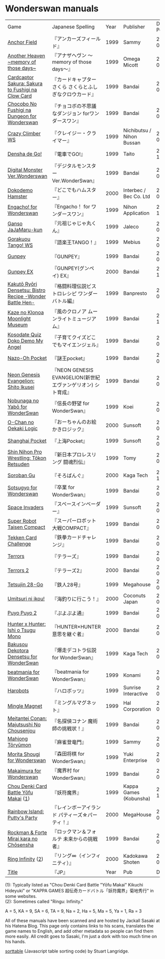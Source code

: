 <script src="sorttable.js"></script>

# Wonderswan manuals

<table class="sortable">
<tr><td>Game</td><td>Japanese Spelling</td><td>Year</td><td>Publisher</td><td>Date Posted</td></tr>

<tr><td><a href="https://gamemanual.midnightmeattrain.com/entry/%E3%82%A2%E3%83%B3%E3%82%AB%E3%83%BC%E3%82%BA%E3%83%95%E3%82%A3%E3%83%BC%E3%83%AB%E3%83%89" target="_blank">Anchor Field</a></td><td>『アンカーズフィールド』</td><td>1999</td><td>Sammy</td><td>2025-04-02</td></tr>

<tr><td><a href="https://gamemanual.midnightmeattrain.com/entry/%E3%82%A2%E3%83%8A%E3%82%B6%E3%83%98%E3%83%B4%E3%83%B3_%EF%BD%9Ememory_of_those_days%EF%BD%9E" target="_blank">Another Heaven ~memory of those days~</a></td><td>『アナザヘヴン ～memory of those days～』</td><td>1999</td><td>Omega Micott</td><td>2025-01-03</td></tr>

<tr><td><a href="https://gamemanual.midnightmeattrain.com/entry/%E3%82%AB%E3%83%BC%E3%83%89%E3%82%AD%E3%83%A3%E3%83%97%E3%82%BF%E3%83%BC%E3%81%95%E3%81%8F%E3%82%89_%E3%81%95%E3%81%8F%E3%82%89%E3%81%A8%E3%81%B5%E3%81%97%E3%81%8E%E3%81%AA%E3%82%AF%E3%83%AD%E3%82%A6" target="_blank">Cardcaptor Sakura: Sakura to Fushigi na Clow Card</a></td><td>『カードキャプターさくら さくらとふしぎなクロウカード』 </td><td>1999</td><td>Bandai</td><td>2024-09-23</td></tr>

<tr><td><a href="https://gamemanual.midnightmeattrain.com/entry/%E3%83%81%E3%83%A7%E3%82%B3%E3%83%9C%E3%81%AE%E4%B8%8D%E6%80%9D%E8%AD%B0%E3%81%AA%E3%83%80%E3%83%B3%E3%82%B8%E3%83%A7%E3%83%B3_for%E3%83%AF%E3%83%B3%E3%83%80%E3%83%BC%E3%82%B9%E3%83%AF%E3%83%B3" target="_blank">Chocobo No Fushigi na Dungeon for Wonderswan</a></td><td>『チョコボの不思議なダンジョン forワンダースワン』 </td><td>1999</td><td>Bandai</td><td>2024-08-19</td></tr>

<tr><td><a href="https://gamemanual.midnightmeattrain.com/entry/%E3%82%AF%E3%83%AC%E3%82%A4%E3%82%B8%E3%83%BC%E3%83%BB%E3%82%AF%E3%83%A9%E3%82%A4%E3%83%9E%E3%83%BCWS" target="_blank">Crazy Climber WS</a></td><td>『クレイジー・クライマー』 </td><td>1999</td><td>Nichibutsu / Nihon Bussan</td><td>2025-07-21</td></tr>

<tr><td><a href="https://gamemanual.midnightmeattrain.com/entry/%E9%9B%BB%E8%BB%8A%E3%81%A7GO%21WS" target="_blank">Densha de Go!</a></td><td>『電車でGO!』</td><td>1999</td><td>Taito</td><td>2024-10-30</td></tr>

<tr><td><a href="https://gamemanual.midnightmeattrain.com/entry/%E3%83%87%E3%82%B8%E3%82%BF%E3%83%AB%E3%83%A2%E3%83%B3%E3%82%B9%E3%82%BF%E3%83%BC_Ver.WonderSwan" target="_blank">Digital Monster Ver.Wonderswan</a></td><td>『デジタルモンスター Ver.WonderSwan』</td><td>1999</td><td>Bandai</td><td>2025-01-01</td></tr>

<tr><td><a href="https://gamemanual.midnightmeattrain.com/entry/%E3%81%A9%E3%81%93%E3%81%A7%E3%82%82%E3%83%8F%E3%83%A0%E3%82%B9%E3%82%BF%E3%83%BC" target="_blank">Dokodemo Hamster</a> </td><td>『どこでもハムスター』</td><td>2000</td><td>Interbec / Bec Co. Ltd</td><td>2025-09-01</td></tr>

<tr><td><a href="https://gamemanual.midnightmeattrain.com/entry/Engacho%EF%BC%81_for_%E3%83%AF%E3%83%B3%E3%83%80%E3%83%BC%E3%82%B9%E3%83%AF%E3%83%B3">Engacho! for Wonderswan</a></td><td>『Engacho！ for ワンダースワン』 </td><td>1999</td><td>Nihon Application</td><td>2024-10-01</td></tr>

<tr><td><a href="https://gamemanual.midnightmeattrain.com/entry/%E5%85%83%E7%A5%96%E3%81%98%E3%82%83%E3%81%98%E3%82%83%E4%B8%B8%E3%81%8F%E3%82%93" target="_blank">Ganso JaJaMaru-kun</a></td><td>『元祖じゃじゃ丸くん』 </td><td>1999</td><td>Jaleco</td><td>2024-08-27</td></tr>

<tr><td><a href="https://gamemanual.midnightmeattrain.com/entry/%E8%AA%9E%E6%A5%BD%E7%8E%8BTANGO%EF%BC%81WS" target="_blank">Gorakuou Tango! WS</a></td><td>『語楽王TANGO！』 </td><td>1999</td><td>Mebius</td><td>2025-08-04</td></tr>

<tr><td><a href="https://gamemanual.midnightmeattrain.com/entry/GUNPEY" target="_blank">Gunpey</a></td><td>『GUNPEY』</td><td>1999</td><td>Bandai</td><td>2024-08-01</td></tr>

<tr><td><a href="https://gamemanual.midnightmeattrain.com/entry/GUNPEY_EX" target="_blank">Gunpey EX</a></td><td>『GUNPEY(グンペイ) EX』 </td><td>2000</td><td>Bandai</td><td>2024-12-15</td></tr>

<tr><td><a href="https://gamemanual.midnightmeattrain.com/entry/%E6%A0%BC%E9%97%98%E6%96%99%E7%90%86%E4%BC%9D%E8%AA%AC%E3%83%93%E3%82%B9%E3%83%88%E3%83%AD%E3%83%AC%E3%82%B7%E3%83%94_%E3%83%AF%E3%83%B3%E3%83%80%E3%83%BC%E3%83%90%E3%83%88%E3%83%AB%E7%B7%A8" target="_blank">Kakutō Ryōri Densetsu: Bistro Recipe -Wonder Battle Hen-</a></td><td>『格闘料理伝説ビストロレシピ ワンダーバトル編』 </td><td>1999</td><td>Banpresto</td><td>2024-08-13</td></tr>

<tr><td><a href="https://gamemanual.midnightmeattrain.com/entry/%E9%A2%A8%E3%81%AE%E3%82%AF%E3%83%AD%E3%83%8E%E3%82%A2_%E3%83%A0%E3%83%BC%E3%83%B3%E3%83%A9%E3%82%A4%E3%83%88%E3%83%9F%E3%83%A5%E3%83%BC%E3%82%B8%E3%82%A2%E3%83%A0" target="_blank">Kaze no Klonoa Moonlight Museum</a></td><td>『風のクロノア ムーンライトミュージアム』 </td><td>1999</td><td>Bandai</td><td>2024-10-20</td></tr>

<tr><td><a href="https://gamemanual.midnightmeattrain.com/entry/%E5%AD%90%E8%82%B2%E3%81%A6%E3%82%AF%E3%82%A4%E3%82%BA%E3%81%A9%E3%81%93%E3%81%A7%E3%82%82%E3%83%9E%E3%82%A4%E3%82%A8%E3%83%B3%E3%82%B8%E3%82%A7%E3%83%AB" target="_blank">Kosodate Quiz Doko Demo My Angel</a></td><td>『子育てクイズどこでもマイエンジェル』 </td><td>1999</td><td>Bandai</td><td>2024-09-28</td></tr>

<tr><td><a href="https://gamemanual.midnightmeattrain.com/entry/%E8%AC%8E%E7%8E%8Bpocket" target="_blank">Nazo-Oh Pocket</a></td><td>『謎王pocket』</td><td>1999</td><td>Bandai</td><td>2025-08-25</td></tr>

<tr><td><a href="https://gamemanual.midnightmeattrain.com/entry/NEON_GENESIS_EVANGELION_%E3%82%B7%E3%83%88%E8%82%B2%E6%88%90" target="_blank">Neon Genesis Evangelion: Shito Ikusei</a></td><td>『NEON GENESIS EVANGELION(新世紀エヴァンゲリオン) シト育成』 </td><td>
1999</td><td>Bandai</td><td>2025-03-23</td></tr>

<tr><td><a href="https://gamemanual.midnightmeattrain.com/entry/%E4%BF%A1%E9%95%B7%E3%81%AE%E9%87%8E%E6%9C%9B_for_WonderSwan" target="_blank">Nobunaga no Yabō for WonderSwan</a></td><td>『信長の野望 for WonderSwan』</td><td>1999</td><td>Koei</td><td>2025-08-17</td></tr>

<tr><td><a href="https://gamemanual.midnightmeattrain.com/entry/%E3%81%8A%E3%83%BC%E3%81%A1%E3%82%83%E3%82%93%E3%81%AE%E3%81%8A%E7%B5%B5%E3%81%8B%E3%81%8D%E3%83%AD%E3%82%B8%E3%83%83%E3%82%AFWS" target="_blank">O-Chan no Oekaki Logic</a></td><td>『おーちゃんのお絵かきロジック』</td><td>2000</td><td>Sunsoft</td><td>2024-08-07</td></tr>

<tr><td><a href="https://gamemanual.midnightmeattrain.com/entry/%E4%B8%8A%E6%B5%B7PocketWS" target="_blank">Shanghai Pocket</a></td><td>『上海Pocket』</td><td>1999</td><td>Sunsoft</td><td>2024-08-21</td></tr>

<tr><td><a href="https://gamemanual.midnightmeattrain.com/entry/%E6%96%B0%E6%97%A5%E6%9C%AC%E3%83%97%E3%83%AD%E3%83%AC%E3%82%B9%E3%83%AA%E3%83%B3%E3%82%B0_%E9%97%98%E9%AD%82%E7%83%88%E4%BC%9D" target="_blank">Shin Nihon Pro Wrestling: Tōkon Retsuden</a> </td><td>『新日本プロレスリング 闘魂烈伝』</td><td>1999</td><td>Tomy</td><td>2025-02-05</td></tr>

<tr><td><a href="https://gamemanual.midnightmeattrain.com/entry/%E3%81%9D%E3%82%8D%E3%81%B0%E3%82%93%E3%81%90">Soroban Gu</a></td><td>『そろばんぐ』</td><td>2000</td><td>Kaga Tech</td><td>2024-11-25</td></tr>

<tr><td><a href="https://gamemanual.midnightmeattrain.com/entry/%E5%8D%92%E6%A5%AD_for_WonderSwan" target="_blank">Sotsugyo for Wonderswan</a></td><td>『卒業 for WonderSwan』</td><td>1999</td><td>Bandai</td><td>2025-05-17</td></tr>

<tr><td><a href="https://gamemanual.midnightmeattrain.com/entry/%E3%82%B9%E3%83%9A%E3%83%BC%E3%82%B9%E3%82%A4%E3%83%B3%E3%83%99%E3%83%BC%E3%83%80%E3%83%BCWS" target="_blank">Space Invaders</a></td><td>『スペースインベーダー』 </td><td>1999</td><td>Sunsoft</td><td>2024-08-05</td></tr>

<tr><td><a href="https://gamemanual.midnightmeattrain.com/entry/%E3%82%B9%E3%83%BC%E3%83%91%E3%83%BC%E3%83%AD%E3%83%9C%E3%83%83%E3%83%88%E5%A4%A7%E6%88%A6COMPACT" target="_blank">Super Robot Taisen Compact</a></td><td>『スーパーロボット大戦COMPACT』</td><td>1999</td><td>Bandai</td><td>2024-08-17</td></tr>

<tr><td><a href="https://gamemanual.midnightmeattrain.com/entry/%E9%89%84%E6%8B%B3%E3%82%AB%E3%83%BC%E3%83%89%E3%83%81%E3%83%A3%E3%83%AC%E3%83%B3%E3%82%B8" target="_blank">Tekken Card Challenge</a></td><td>『鉄拳カードチャレンジ』</td><td>1999</td><td>Bandai</td><td>2025-06-07</td></tr>

<tr><td><a href="https://gamemanual.midnightmeattrain.com/entry/%E3%83%86%E3%83%A9%E3%83%BC%E3%82%BA" target="_blank">Terrors</a></td><td>『テラーズ』</td><td>1999</td><td>Bandai</td><td>2025-02-17</td></tr>

<tr><td><a href="https://gamemanual.midnightmeattrain.com/entry/%E3%83%86%E3%83%A9%E3%83%BC%E3%82%BA2" target="_blank">Terrors 2</a></td><td>『テラーズ2』</td><td>2000</td><td>Bandai</td><td>2025-03-06</td></tr>

<tr><td><a href="https://gamemanual.midnightmeattrain.com/entry/%E9%89%84%E4%BA%BA28%E5%8F%B7" target="_blank">Tetsujin 28-Go</a></td><td>『鉄人28号』</td><td>1999</td><td>Megahouse</td><td>2024-08-23</td></tr>

<tr><td><a href="https://gamemanual.midnightmeattrain.com/entry/%E6%B5%B7%E9%87%A3%E3%82%8A%E3%81%AB%E8%A1%8C%E3%81%93%E3%81%86%EF%BC%81" target="_blank">Umitsuri ni ikou!</a></td><td>『海釣りに行こう！』</td><td>2000</td><td>Coconuts Japan</td><td>2025-01-03</td></tr>

<tr><td><a href="https://gamemanual.midnightmeattrain.com/entry/%E3%81%B7%E3%82%88%E3%81%B7%E3%82%88%E9%80%9AWS" target="_blank">Puyo Puyo 2</a></td><td>『ぷよぷよ通』</td><td>1999</td><td>Bandai</td><td>2025-08-24</td></tr>

<tr><td><a href="https://gamemanual.midnightmeattrain.com/entry/HUNTER%C3%97HUNTER_%E6%84%8F%E6%80%9D%E3%82%92%E7%B6%99%E3%81%90%E8%80%85" target="_blank">Hunter x Hunter: Ishi o Tsugu Mono</a></td><td>『HUNTER×HUNTER 意思を継ぐ者』</td><td>2000</td><td>Bandai</td><td>2025-04-28</td></tr>

<tr><td><a href="https://gamemanual.midnightmeattrain.com/entry/%E7%88%86%E8%B5%B0%E3%83%87%E3%82%B3%E3%83%88%E3%83%A9%E4%BC%9D%E8%AA%AC_for_WonderSwan" target="_blank">Bakusou Dekotora Densetsu for WonderSwan</a></td><td>『爆走デコトラ伝説 for WonderSwan』</td><td>1999</td><td>Kaga Tech</td><td>2024-09-05</td></tr>

<tr><td><a href="https://gamemanual.midnightmeattrain.com/entry/beatmania_for_WonderSwan" target="_blank">beatmania for WonderSwan</a></td><td>『beatmania for WonderSwan』</td><td>1999</td><td>Konami</td><td>2024-08-31</td></tr>

<tr><td><a href="https://gamemanual.midnightmeattrain.com/entry/%E3%83%8F%E3%83%AD%E3%83%9C%E3%83%83%E3%83%84" target="_blank">Harobots</a></td><td>『ハロボッツ』</td><td>1999</td><td>Sunrise Interactive</td><td>2024-08-03</td></tr>

<tr><td><a href="https://gamemanual.midnightmeattrain.com/entry/%E3%83%9F%E3%83%B3%E3%82%B0%E3%83%AB%E3%83%9E%E3%82%B0%E3%83%8D%E3%83%83%E3%83%88" target="_blank">Mingle Magnet</a></td><td>『ミングルマグネット』</td><td>1999</td><td>Hal Corporation</td><td>2025-08-23</td></tr>

<tr><td><a href="https://gamemanual.midnightmeattrain.com/entry/%E5%90%8D%E6%8E%A2%E5%81%B5%E3%82%B3%E3%83%8A%E3%83%B3_%E9%AD%94%E8%A1%93%E5%B8%AB%E3%81%AE%E6%8C%91%E6%88%A6%E7%8A%B6%EF%BC%81" target="_blank">Meitantei Conan: Majutsushi No Chousenjou</a></td><td>『名探偵コナン 魔術師の挑戦状！』</td><td>1999</td><td>Bandai</td><td>2025-07-27</td></tr>

<tr><td><a href="https://gamemanual.midnightmeattrain.com/entry/%E9%BA%BB%E9%9B%80%E7%99%BB%E7%AB%9C%E9%96%80" target="_blank">Mahjong Tōryūmon </a></td><td>『麻雀登竜門』</td><td>1999</td><td>Sammy</td><td>2025-07-03</td></tr>

<tr><td><a href="https://gamemanual.midnightmeattrain.com/entry/%E6%A3%AE%E7%94%B0%E5%B0%86%E6%A3%8B_for_WonderSwan" target="_blank">Morita Shougi for Wonderswan</a></td><td>『森田将棋 for WonderSwan』</td><td>1999</td><td>Yuki Enterprise</td><td>2025-01-19</td></tr>

<tr><td><a href="https://gamemanual.midnightmeattrain.com/entry/%E9%AD%94%E7%95%8C%E6%9D%91_for_WonderSwan" target="_blank">Makaimura for Wonderswan</a></td><td>『魔界村 for WonderSwan』</td><td>1999</td><td>Bandai</td><td>2024-08-15</td></tr>

<tr><td><a href="https://gamemanual.midnightmeattrain.com/entry/%E5%A6%96%E7%AC%A6%E9%AD%94%E7%95%8C" target="_blank">Chou Denki Card Battle Yōfu Makai</a> (<a href="#yofumakai">1</a>)</td><td>『妖符魔界』</td><td>1999</td><td>Kappa Games (Kobunsha)</td><td>2024-10-10</td></tr>

<tr><td><a href="https://gamemanual.midnightmeattrain.com/entry/%E3%83%AC%E3%82%A4%E3%83%B3%E3%83%9C%E3%83%BC%E3%82%A2%E3%82%A4%E3%83%A9%E3%83%B3%E3%83%89_%E3%83%91%E3%83%86%E3%82%A3%E3%83%BC%E3%82%BA%E2%98%86%E3%83%91%E3%83%BC%E3%83%86%E3%82%A3%EF%BC%81" target="_blank">Rainbow Island: Putty's Party</a></td><td>『レインボーアイランド パティーズ☆パーティ！』</td><td>2000</td><td>MegaHouse</td><td>2025-06-26</td></tr>

<tr><td><a href="https://gamemanual.midnightmeattrain.com/entry/_%E6%9C%AA%E6%9D%A5%E3%81%8B%E3%82%89%E3%81%AE%E6%8C%91%E6%88%A6%E8%80%85" target="_blank">Rockman & Forte Mirai kara no Chōsensha</a></td><td>『ロックマン＆フォルテ 未来からの挑戦者』</td><td>1999</td><td>Bandai</td><td>2024-08-11</td></tr>

<tr><td><a href="https://gamemanual.midnightmeattrain.com/entry/%E3%83%AA%E3%83%B3%E3%82%B0%E2%88%9E" target="_blank">Ring Infinity</a> (<a href="#ringu">2</a>)</td><td>『リング∞（インフィニティ）』</td><td>2000</td><td>Kadokawa Shoten</td><td>2024-08-09</td></tr>

<tr><td><a href="" target="_blank">Title</a></td><td>『JP』</td><td>Year</td><td>Pub</td><td>Date</td></tr>

</table>

(<a name="yofumakai">1</a>): Typically listed as "Chou Denki Card Battle "Yōfu Makai" Kikuchi Hideyuki" or "KAPPA GAMES 超伝奇カードバトル「妖符魔界」菊地秀行" in some websites.  
(<a name="ringu">2</a>): Sometimes called "Ringu: Infinity."

A = 5, KA = 9, SA = 6, TA = 9, Na = 2, Ha = 5, Ma = 5, Ya = 1, Ra = 3

All of these manuals have been scanned and are hosted by Jackall Sasaki at his Hatena Blog. This page only contains links to his scans, translates the game names to English, and add other metadata so people can find them more easily. All credit goes to Sasaki, I'm just a dork with too much time on his hands.

<a href="https://www.kryogenix.org/code/browser/sorttable/" target="_blank">sorttable</a> (Javascript table sorting code) by Stuart Langridge.